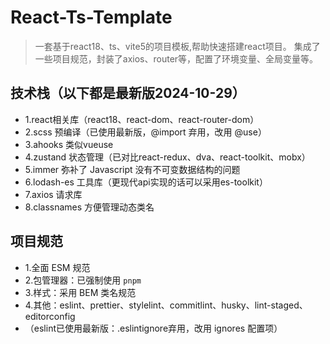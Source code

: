 # React-Ts-Template
> 一套基于react18、ts、vite5的项目模板,帮助快速搭建react项目。
> 集成了一些项目规范，封装了axios、router等，配置了环境变量、全局变量等。

## 技术栈（以下都是最新版2024-10-29）
- 1.react相关库（react18、react-dom、react-router-dom）
- 2.scss 预编译（已使用最新版，@import 弃用，改用 @use）
- 3.ahooks 类似vueuse
- 4.zustand 状态管理（已对比react-redux、dva、react-toolkit、mobx）
- 5.immer 弥补了 Javascript 没有不可变数据结构的问题
- 6.lodash-es 工具库（更现代api实现的话可以采用es-toolkit）
- 7.axios 请求库
- 8.classnames 方便管理动态类名

## 项目规范
- 1.全面 ESM 规范
- 2.包管理器：已强制使用 `pnpm`
- 3.样式：采用 BEM 类名规范
- 4.其他：eslint、prettier、stylelint、commitlint、husky、lint-staged、editorconfig
- （eslint已使用最新版：.eslintignore弃用，改用 ignores 配置项）